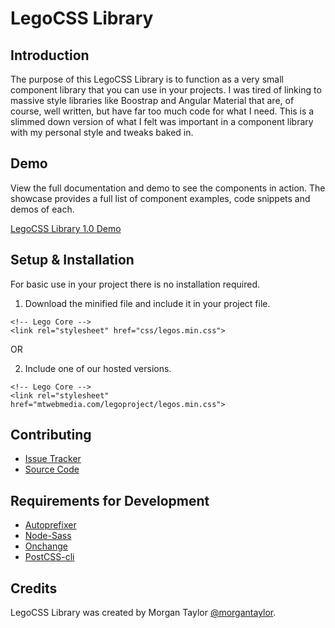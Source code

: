 # LegoCSS Library

## Introduction

The purpose of this LegoCSS Library is to function as a very small component library that you can use in your projects. I was tired of linking to massive style libraries like Boostrap and Angular Material that are, of course, well written, but have far too much code for what I need. This is a slimmed down version of what I felt was important in a component library with my personal style and tweaks baked in.

## Demo

View the full documentation and demo to see the components in action. The showcase provides a full list of component examples, code snippets and demos of each.

[LegoCSS Library 1.0 Demo](#)

## Setup & Installation

For basic use in your project there is no installation required.

1. Download the minified file and include it in your project file.
```
<!-- Lego Core -->
<link rel="stylesheet" href="css/legos.min.css">
```

OR

2. Include one of our hosted versions.
```
<!-- Lego Core -->
<link rel="stylesheet" href="mtwebmedia.com/legoproject/legos.min.css">
```

## Contributing

- [Issue Tracker](http://www.github.com/lego-library/issues)
- [Source Code](http://www.github.com/lego-library)

## Requirements for Development

- [Autoprefixer](https://www.npmjs.com/package/autoprefixer)
- [Node-Sass](https://www.npmjs.com/package/node-sass)
- [Onchange](https://www.npmjs.com/package/onchange)
- [PostCSS-cli](https://www.npmjs.com/package/postcss-cli)

<!-- ### Configuration

After having installed the software, the user may need to configure it. List configuration options and explain how and where to set them. -->

## Credits

LegoCSS Library was created by Morgan Taylor [@morgantaylor](https://github.com/morgantaylor).

<!-- ## Changelog -->
